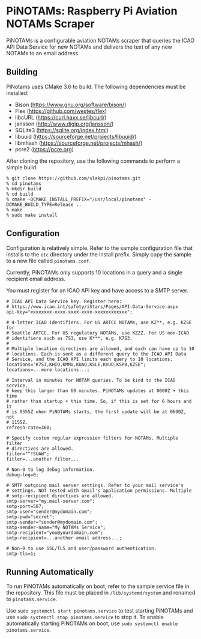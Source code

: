 PiNOTAMs: Raspberry Pi Aviation NOTAMs Scraper
==============================================

PiNOTAMs is a configurable aviation NOTAMs scraper that queries the ICAO API
Data Service for new NOTAMs and delivers the text of any new NOTAMs to an email
address.

Building
--------

PiNotams uses CMake 3.6 to build. The following dependencies must be installed:

  * Bison (https://www.gnu.org/software/bison/)
  * Flex (https://github.com/westes/flex)
  * libcURL (https://curl.haxx.se/libcurl/)
  * jansson (http://www.digip.org/jansson/)
  * SQLite3 (https://sqlite.org/index.html)
  * libuuid (https://sourceforge.net/projects/libuuid/)
  * libmhash (https://sourceforge.net/projects/mhash/)
  * pcre2 (https://pcre.org)

After cloning the repository, use the following commands to perform a simple
build:

    % git clone https://github.com/slakpi/pinotams.git
    % cd pinotams
    % mkdir build
    % cd build
    % cmake -DCMAKE_INSTALL_PREFIX="/usr/local/pinotams" -DCMAKE_BUILD_TYPE=Release ..
    % make
    % sudo make install

Configuration
-------------

Configuration is relatively simple. Refer to the sample configuration file that
installs to the `etc` directory under the install prefix. Simply copy the sample
to a new file called `pinotams.conf`.

Currently, PiNOTAMs only supports 10 locations in a query and a single recipient
email address.

You must register for an ICAO API key and have access to a SMTP server.

    # ICAO API Data Service key. Register here:
    # https://www.icao.int/safety/iStars/Pages/API-Data-Service.aspx
    api-key="xxxxxxxx-xxxx-xxxx-xxxx-xxxxxxxxxxxx";

    # 4-letter ICAO identifiers. For US ARTCC NOTAMs, use KZ**, e.g. KZSE for
    # Seattle ARTCC. For US regulatory NOTAMs, use KZZZ. For US non-ICAO
    # identifiers such as 7S3, use K***, e.g. K7S3.
    #
    # Multiple location directives are allowed, and each can have up to 10
    # locations. Each is sent as a different query to the ICAO API Data
    # Service, and the ICAO API limits each query to 10 locations.
    locations="K7S3,KHIO,KMMV,KUAO,KSLE,KVUO,KSPB,KZSE";
    locations=...more locations...;

    # Interval in minutes for NOTAM queries. To be kind to the ICAO service,
    # keep this larger than 60 minutes. PiNOTAMs updates at 0000Z + this time
    # rather than startup + this time. So, if this is set for 6 hours and it
    # is 0555Z when PiNOTAMs starts, the first update will be at 0600Z, not
    # 1155Z.
    refresh-rate=360;

    # Specify custom regular expression filters for NOTAMs. Multiple filter
    # directives are allowed.
    filter="^!SUAW";
    fitler=...another filter...

    # Non-0 to log debug information.
    debug-log=0;

    # SMTP outgoing mail server settings. Refer to your mail service's
    # settings. NOT tested with Gmail's application permissions. Multiple
    # smtp-recipient directives are allowed.
    smtp-server="my.mail-server.com";
    smtp-port=587;
    smtp-user="sender@mydomain.com";
    smtp-pwd="secret";
    smtp-sender="sender@mydomain.com";
    smtp-sender-name="My NOTAMs Service";
    smtp-recipient="you@yourdomain.com";
    smtp-recipient=...another email address...;

    # Non-0 to use SSL/TLS and user/password authentication.
    smtp-tls=1;

Running Automatically
---------------------

To run PiNOTAMs automatically on boot, refer to the sample service file in the
repository. This file must be placed in `/lib/systemd/system` and renamed to
`pinotams.service`.

Use `sudo systemctl start pinotams.service` to test starting PiNOTAMs and use
`sudo systemctl stop pinotams.service` to stop it. To enable automatically
starting PiNOTAMs on boot, use `sudo systemctl enable pinotams.service`.
